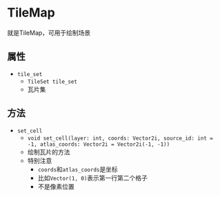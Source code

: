 # TileMap

就是TileMap，可用于绘制场景

## 属性

* `tile_set`
  * `TileSet tile_set`
  * 瓦片集

## 方法

* `set_cell`
  * `void set_cell(layer: int, coords: Vector2i, source_id: int = -1, atlas_coords: Vector2i = Vector2i(-1, -1))`
  * 绘制瓦片的方法
  * 特别注意
    * `coords`和`atlas_coords`是坐标
    * 比如`Vector(1, 0)`表示第一行第二个格子
    * 不是像素位置